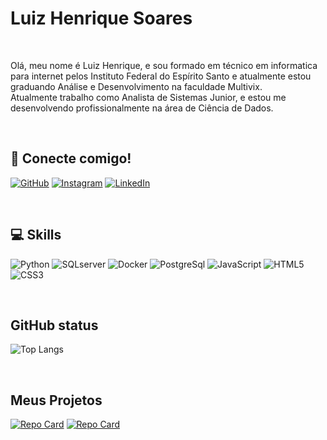 
# Luiz Henrique Soares
<br>

Olá, meu nome é Luiz Henrique, e sou formado em técnico em informatica para internet pelos Instituto Federal do Espírito Santo e atualmente estou graduando Análise e Desenvolvimento na faculdade Multivix.
<br>
Atualmente trabalho como Analista de Sistemas Junior, e estou me desenvolvendo profissionalmente na área de Ciência de Dados.

<br>

## 🔗 Conecte comigo!

[![GitHub](https://img.shields.io/badge/GitHub-0d1117?style=for-the-badge&logo=github&logoColor=30A3DC)](https://github.com/Luizhenss)
[![Instagram](https://img.shields.io/badge/Instagram-0d1117?style=for-the-badge&logo=instagram)](https://www.instagram.com/luizhen027/)
[![LinkedIn](https://img.shields.io/badge/-LinkedIn-0d1117?style=for-the-badge&logo=linkedin&logoColor=30A3DC)](https://www.linkedin.com/in/luiz-strutz/)

<br>

## 💻 Skills

![Python](https://img.shields.io/badge/Python-0d1117?style=for-the-badge&logo=python&logoColor=fff)
![SQLserver](https://img.shields.io/badge/SQLServer-0d1117?style=for-the-badge&logo=microsoftSqlserver&logoColor=fff)
![Docker](https://img.shields.io/badge/Docker-0d1117?style=for-the-badge&logo=docker&logoColor=fff)
![PostgreSql](https://img.shields.io/badge/PostgreSql-0d1117?style=for-the-badge&logo=PostgreSql&logoColor=fff)
![JavaScript](https://img.shields.io/badge/Javascript-0d1117?style=for-the-badge&logo=javascript&logoColor=fff)
![HTML5](https://img.shields.io/badge/HTML5-0d1117?style=for-the-badge&logo=html5&logoColor=fff)
![CSS3](https://img.shields.io/badge/CSS3-0d1117?style=for-the-badge&logo=CSS3&logoColor=fff)

<br>

## GitHub status


![Top Langs](https://github-readme-stats-git-masterrstaa-rickstaa.vercel.app/api/top-langs/?username=Luizhenss&bg_color=0d1117&border_color=000&title_color=fff&text_color=fff)


<br>

## Meus Projetos

[![Repo Card](https://github-readme-stats.vercel.app/api/pin/?username=Luizhenss&repo=santander-bootcamp&bg_color=0d1117&border_color=000&show_icons=true&icon_color=fff&title_color=fff&text_color=fff)](https://github.com/Luizhenss/santander-bootcamp)
[![Repo Card](https://github-readme-stats.vercel.app/api/pin/?username=Luizhenss&repo=lista-de-tarefas&bg_color=0d1117&border_color=000&show_icons=true&icon_color=fff&title_color=fff&text_color=fff)](https://github.com/Luizhenss/lista-de-tarefas)

